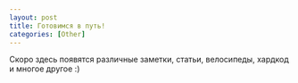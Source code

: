 ```yaml
---
layout: post
title: Готовимся в путь!
categories: [Other]
---
```


Скоро здесь появятся различные заметки, статьи, велосипеды, хардкод и многое другое :)
